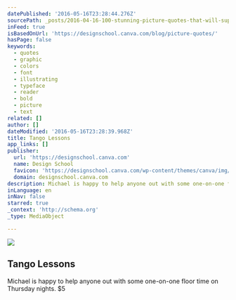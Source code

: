 ```yaml
---
datePublished: '2016-05-16T23:28:44.276Z'
sourcePath: _posts/2016-04-16-100-stunning-picture-quotes-that-will-supercharge-your-creat.md
inFeed: true
isBasedOnUrl: 'https://designschool.canva.com/blog/picture-quotes/'
hasPage: false
keywords:
  - quotes
  - graphic
  - colors
  - font
  - illustrating
  - typeface
  - reader
  - bold
  - picture
  - text
related: []
author: []
dateModified: '2016-05-16T23:28:39.968Z'
title: Tango Lessons
app_links: []
publisher:
  url: 'https://designschool.canva.com'
  name: Design School
  favicon: 'https://designschool.canva.com/wp-content/themes/canva/img/icons/favicon.ico'
  domain: designschool.canva.com
description: Michael is happy to help anyone out with some one-on-one floor time on Thursday nights. $5
inLanguage: en
inNav: false
starred: true
_context: 'http://schema.org'
_type: MediaObject

---
```

<article style=""><img src="https://the-grid-user-content.s3-us-west-2.amazonaws.com/c1bbedb3-c56f-4f96-ad4b-4f5425f1a96f.jpg" /><h1>Tango Lessons</h1><p>Michael is happy to help anyone out with some one-on-one floor time on Thursday nights. $5</p></article>